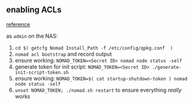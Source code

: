 ## enabling ACLs

[reference](https://www.nomadproject.io/guides/security/acl.html)

as `admin` on the NAS:

1. `cd $( getcfg Nomad Install_Path -f /etc/config/qpkg.conf  )`
2. `nomad acl bootstrap` and record output
3. ensure working: `NOMAD_TOKEN=<Secret ID> nomad node status -self`
4. generate token for init script: `NOMAD_TOKEN=<Secret ID> ./generate-init-script-token.sh`
5. ensure working: `NOMAD_TOKEN=$( cat startup-shutdown-token ) nomad node status -self`
5. `unset NOMAD_TOKEN; ./nomad.sh restart` to ensure everything _really_ works
